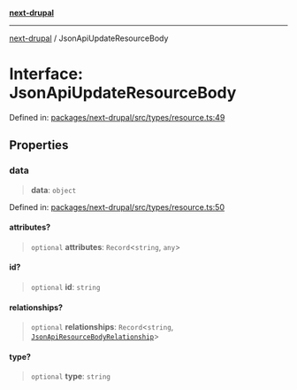 [**next-drupal**](../README.md)

---

[next-drupal](../globals.md) / JsonApiUpdateResourceBody

# Interface: JsonApiUpdateResourceBody

Defined in: [packages/next-drupal/src/types/resource.ts:49](https://github.com/chapter-three/next-drupal/blob/e9ce3be1c38aebdcd2cc8c7ae8d8fa2dab7f46bf/packages/next-drupal/src/types/resource.ts#L49)

## Properties

### data

> **data**: `object`

Defined in: [packages/next-drupal/src/types/resource.ts:50](https://github.com/chapter-three/next-drupal/blob/e9ce3be1c38aebdcd2cc8c7ae8d8fa2dab7f46bf/packages/next-drupal/src/types/resource.ts#L50)

#### attributes?

> `optional` **attributes**: `Record`\<`string`, `any`\>

#### id?

> `optional` **id**: `string`

#### relationships?

> `optional` **relationships**: `Record`\<`string`, [`JsonApiResourceBodyRelationship`](JsonApiResourceBodyRelationship.md)\>

#### type?

> `optional` **type**: `string`
